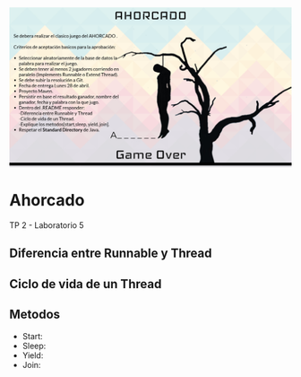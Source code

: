 ![](TP2Ahorcado.png)

# Ahorcado
TP 2 - Laboratorio 5

## Diferencia entre Runnable y Thread

## Ciclo de vida de un Thread

## Metodos

- Start:
- Sleep:
- Yield:
- Join:
